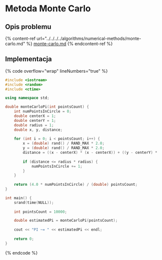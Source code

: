 # Metoda Monte Carlo

## Opis problemu

{% content-ref url="../../../../algorithms/numerical-methods/monte-carlo.md" %}
[monte-carlo.md](../../../../algorithms/numerical-methods/monte-carlo.md)
{% endcontent-ref %}

## Implementacja

{% code overflow="wrap" lineNumbers="true" %}
```cpp
#include <iostream>
#include <random>
#include <ctime>

using namespace std;

double monteCarloPi(int pointsCount) {
    int numPointsInCircle = 0;
    double centerX = 1;
    double centerY = 1;
    double radius = 1;
    double x, y, distance;
    
    for (int i = 0; i < pointsCount; i++) {
        x = (double) rand() / RAND_MAX * 2.0;
        y = (double) rand() / RAND_MAX * 2.0;
        distance = ((x - centerX) * (x - centerX)) + ((y - centerY) * (y - centerY));
        
        if (distance <= radius * radius) {
            numPointsInCircle += 1;
        }
    }
    
    return (4.0 * numPointsInCircle) / (double) pointsCount;
}

int main() {
    srand(time(NULL));
    
    int pointsCount = 10000;

    double estimatedPi = monteCarloPi(pointsCount);
    
    cout << "PI ~= " << estimatedPi << endl;
    
    return 0;
}
```
{% endcode %}
